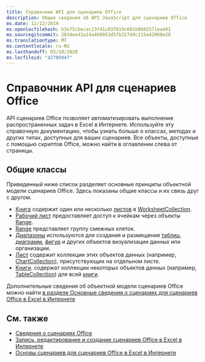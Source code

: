 ```yaml
---
title: Справочник API для сценариев Office
description: Общие сведения об API JavaScript для сценариев Office
ms.date: 12/12/2019
ms.openlocfilehash: b3e75cbecac13f41c83f019c681b0682571ead41
ms.sourcegitcommit: 2834ee43a14a4b0953d5fb22749c115a42960e20
ms.translationtype: MT
ms.contentlocale: ru-RU
ms.lasthandoff: 03/10/2020
ms.locfileid: "42705947"
---
```

# <a name="office-scripts-api-reference"></a>Справочник API для сценариев Office

API сценариев Office позволяет автоматизировать выполнение распространенных задач в Excel в Интернете. Используйте эту справочную документацию, чтобы узнать больше о классах, методах и других типах, доступных для ваших сценариев. Все объекты, доступные с помощью скриптов Office, можно найти в оглавлении слева от страницы.

## <a name="common-classes"></a>Общие классы

Приведенный ниже список разделяет основные принципы объектной модели сценариев Office. Здесь показаны общие классы и их связь друг с другом.

- [Книга](/javascript/api/office-scripts/excel/excel.workbook) содержит один или несколько [листов](/javascript/api/office-scripts/excel/excel.worksheet) в [WorksheetCollection](/javascript/api/office-scripts/excel/excel.worksheetcollection).
- [Рабочий лист](/javascript/api/office-scripts/excel/excel.worksheet) предоставляет доступ к ячейкам через объекты [Range](/javascript/api/office-scripts/excel/excel.range).
- [Range](/javascript/api/office-scripts/excel/excel.range) представляет группу смежных клеток.
- [Диапазоны](/javascript/api/office-scripts/excel/excel.range) используются для создания и размещения [таблиц](/javascript/api/office-scripts/excel/excel.table), [диаграмм](/javascript/api/office-scripts/excel/excel.chart), [фигур](/javascript/api/office-scripts/excel/excel.shape) и других объектов визуализации данных или организации.
- [Лист](/javascript/api/office-scripts/excel/excel.worksheet) содержит коллекции этих объектов данных (например, [ChartCollection](/javascript/api/office-scripts/excel/excel.chartcollection)), присутствующих на отдельном листе.
- [Книги](/javascript/api/office-scripts/excel/excel.workbook). содержат коллекции некоторых объектов данных (например, [TableCollection](/javascript/api/office-scripts/excel/excel.tablecollection)) для всей [книги](/javascript/api/office-scripts/excel/excel.workbook).

Дополнительные сведения об объектной модели сценариев Office можно найти [в разделе Основные сведения о сценариях для сценариев Office в Excel в Интернете](/office/dev/scripts/develop/scripting-fundamentals)

## <a name="see-also"></a>См. также

- [Сведения о сценариях Office](/office/dev/scripts/overview/excel)
- [Запись, редактирование и создание сценариев Office в Excel в Интернете](/office/dev/scripts/tutorials/excel-tutorial)
- [Основы сценариев для сценариев Office в Excel в Интернете](/office/dev/scripts/develop/scripting-fundamentals)
